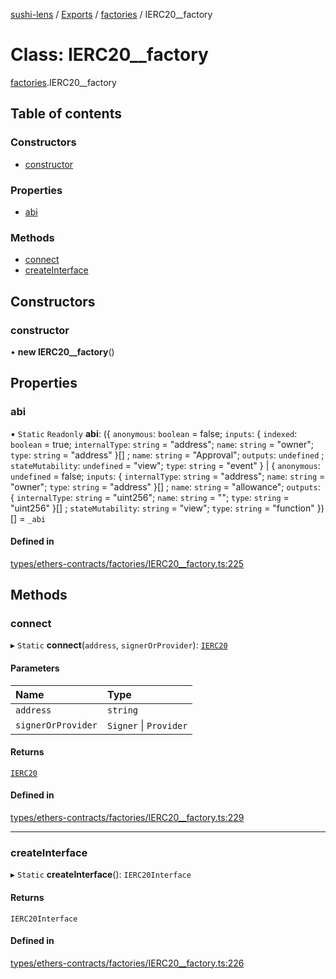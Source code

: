 [sushi-lens](../README.md) / [Exports](../modules.md) / [factories](../modules/factories.md) / IERC20\_\_factory

# Class: IERC20\_\_factory

[factories](../modules/factories.md).IERC20__factory

## Table of contents

### Constructors

- [constructor](factories.IERC20__factory.md#constructor)

### Properties

- [abi](factories.IERC20__factory.md#abi)

### Methods

- [connect](factories.IERC20__factory.md#connect)
- [createInterface](factories.IERC20__factory.md#createinterface)

## Constructors

### constructor

• **new IERC20__factory**()

## Properties

### abi

▪ `Static` `Readonly` **abi**: ({ `anonymous`: `boolean` = false; `inputs`: { `indexed`: `boolean` = true; `internalType`: `string` = "address"; `name`: `string` = "owner"; `type`: `string` = "address" }[] ; `name`: `string` = "Approval"; `outputs`: `undefined` ; `stateMutability`: `undefined` = "view"; `type`: `string` = "event" } \| { `anonymous`: `undefined` = false; `inputs`: { `internalType`: `string` = "address"; `name`: `string` = "owner"; `type`: `string` = "address" }[] ; `name`: `string` = "allowance"; `outputs`: { `internalType`: `string` = "uint256"; `name`: `string` = ""; `type`: `string` = "uint256" }[] ; `stateMutability`: `string` = "view"; `type`: `string` = "function" })[] = `_abi`

#### Defined in

[types/ethers-contracts/factories/IERC20__factory.ts:225](https://github.com/sambacha/chainlog-sushi/blob/bdcb16d/types/ethers-contracts/factories/IERC20__factory.ts#L225)

## Methods

### connect

▸ `Static` **connect**(`address`, `signerOrProvider`): [`IERC20`](../interfaces/IERC20.md)

#### Parameters

| Name | Type |
| :------ | :------ |
| `address` | `string` |
| `signerOrProvider` | `Signer` \| `Provider` |

#### Returns

[`IERC20`](../interfaces/IERC20.md)

#### Defined in

[types/ethers-contracts/factories/IERC20__factory.ts:229](https://github.com/sambacha/chainlog-sushi/blob/bdcb16d/types/ethers-contracts/factories/IERC20__factory.ts#L229)

___

### createInterface

▸ `Static` **createInterface**(): `IERC20Interface`

#### Returns

`IERC20Interface`

#### Defined in

[types/ethers-contracts/factories/IERC20__factory.ts:226](https://github.com/sambacha/chainlog-sushi/blob/bdcb16d/types/ethers-contracts/factories/IERC20__factory.ts#L226)
